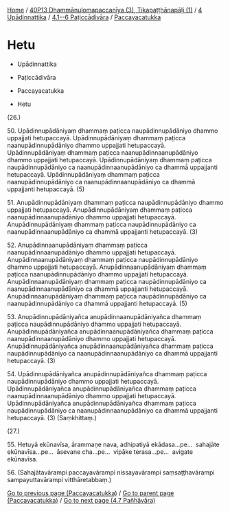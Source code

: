 
[Home](/) / [40P13 Dhammānulomapaccanīya (3), Tikapaṭṭhānapāḷi (1)](../../...md) / [4 Upādinnattika](../...md) / [4.1--6 Paṭiccādivāra](...md) / [Paccayacatukka](../40P13/4/4.1--6/Paccayacatukka.md)

# Hetu

* Upādinnattika

* Paṭiccādivāra

* Paccayacatukka

* Hetu

(26.)

50\. Upādinnupādāniyaṃ dhammaṃ paṭicca naupādinnupādāniyo dhammo uppajjati hetupaccayā. Upādinnupādāniyaṃ dhammaṃ paṭicca naanupādinnupādāniyo dhammo uppajjati hetupaccayā. Upādinnupādāniyaṃ dhammaṃ paṭicca naanupādinnaanupādāniyo dhammo uppajjati hetupaccayā. Upādinnupādāniyaṃ dhammaṃ paṭicca naupādinnupādāniyo ca naanupādinnaanupādāniyo ca dhammā uppajjanti hetupaccayā. Upādinnupādāniyaṃ dhammaṃ paṭicca naanupādinnupādāniyo ca naanupādinnaanupādāniyo ca dhammā uppajjanti hetupaccayā. (5)

51\. Anupādinnupādāniyaṃ dhammaṃ paṭicca naupādinnupādāniyo dhammo uppajjati hetupaccayā. Anupādinnupādāniyaṃ dhammaṃ paṭicca naanupādinnaanupādāniyo dhammo uppajjati hetupaccayā. Anupādinnupādāniyaṃ dhammaṃ paṭicca naupādinnupādāniyo ca naanupādinnaanupādāniyo ca dhammā uppajjanti hetupaccayā. (3)

52\. Anupādinnaanupādāniyaṃ dhammaṃ paṭicca naanupādinnaanupādāniyo dhammo uppajjati hetupaccayā. Anupādinnaanupādāniyaṃ dhammaṃ paṭicca naupādinnupādāniyo dhammo uppajjati hetupaccayā. Anupādinnaanupādāniyaṃ dhammaṃ paṭicca naanupādinnupādāniyo dhammo uppajjati hetupaccayā. Anupādinnaanupādāniyaṃ dhammaṃ paṭicca naupādinnupādāniyo ca naanupādinnaanupādāniyo ca dhammā uppajjanti hetupaccayā. Anupādinnaanupādāniyaṃ dhammaṃ paṭicca naupādinnupādāniyo ca naanupādinnupādāniyo ca dhammā uppajjanti hetupaccayā. (5)

53\. Anupādinnupādāniyañca anupādinnaanupādāniyañca dhammaṃ paṭicca naupādinnupādāniyo dhammo uppajjati hetupaccayā. Anupādinnupādāniyañca anupādinnaanupādāniyañca dhammaṃ paṭicca naanupādinnaanupādāniyo dhammo uppajjati hetupaccayā. Anupādinnupādāniyañca anupādinnaanupādāniyañca dhammaṃ paṭicca naupādinnupādāniyo ca naanupādinnaanupādāniyo ca dhammā uppajjanti hetupaccayā. (3)

54\. Upādinnupādāniyañca anupādinnupādāniyañca dhammaṃ paṭicca naupādinnupādāniyo dhammo uppajjati hetupaccayā. Upādinnupādāniyañca anupādinnupādāniyañca dhammaṃ paṭicca naanupādinnaanupādāniyo dhammo uppajjati hetupaccayā. Upādinnupādāniyañca anupādinnupādāniyañca dhammaṃ paṭicca naupādinnupādāniyo ca naanupādinnaanupādāniyo ca dhammā uppajjanti hetupaccayā. (3) (Saṃkhittaṃ.)

(27.)

55\. Hetuyā ekūnavīsa, ārammaṇe nava, adhipatiyā ekādasa…pe…  sahajāte ekūnavīsa…pe…  āsevane cha…pe…  vipāke terasa…pe…  avigate ekūnavīsa.

56\. (Sahajātavārampi paccayavārampi nissayavārampi saṃsaṭṭhavārampi sampayuttavārampi vitthāretabbaṃ.)

[Go to previous page (Paccayacatukka)](../40P13/4/4.1--6/Paccayacatukka.md) / [Go to parent page (Paccayacatukka)](../40P13/4/4.1--6/Paccayacatukka.md) / [Go to next page (4.7 Pañhāvāra)](../../4.7.md)



